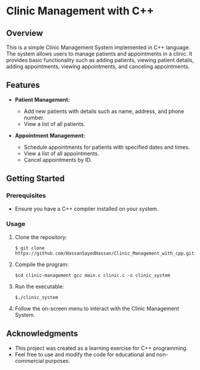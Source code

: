 # Clinic Management with C++

## Overview

This is a simple Clinic Management System implemented in C++ language. The system allows users to manage patients and
appointments in a clinic. It provides basic functionality such as adding patients, viewing patient details, adding
appointments, viewing appointments, and canceling appointments.

## Features

- **Patient Management:**

    - Add new patients with details such as name, address, and phone number.
    - View a list of all patients.
- **Appointment Management:**

    - Schedule appointments for patients with specified dates and times.
    - View a list of all appointments.
    - Cancel appointments by ID.

## Getting Started

### Prerequisites

- Ensure you have a C++ compiler installed on your system.

### Usage

1. Clone the repository:
    <div>
        <code>$ git clone  https://github.com/HassanSayedHassan/Clinic_Management_with_cpp.git</code>
    </div>


2. Compile the program:

    <div>
        <code>$cd clinic-management gcc main.c clinic.c -o clinic_system</code>
    </div>


3. Run the executable:

    <div>
        <code>$./clinic_system</code>
    </div>


4. Follow the on-screen menu to interact with the Clinic Management System.

## Acknowledgments

- This project was created as a learning exercise for C++ programming.
- Feel free to use and modify the code for educational and non-commercial purposes.
